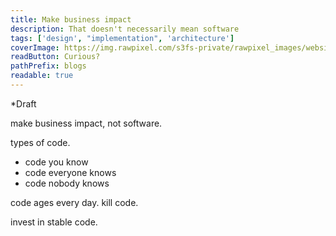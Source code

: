 ```yaml
---
title: Make business impact
description: That doesn't necessarily mean software
tags: ['design', "implementation", 'architecture']
coverImage: https://img.rawpixel.com/s3fs-private/rawpixel_images/website_content/v74-binn-pla-07-japan_1.jpg?w=1000&dpr=1&fit=default&crop=default&q=65&vib=3&con=3&usm=15&bg=F4F4F3&ixlib=js-2.2.1&s=494de39d6e03803ba0d56b2aa7510c84
readButton: Curious?
pathPrefix: blogs
readable: true
---
```


*Draft

make business impact, not software.

types of code.
- code you know
- code everyone knows
- code nobody knows


code ages every day.
kill code.

invest in stable code.